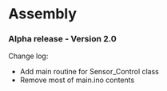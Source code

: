 # Assembly
### Alpha release - Version 2.0

Change log:
- Add main routine for Sensor_Control class
- Remove most of main.ino contents